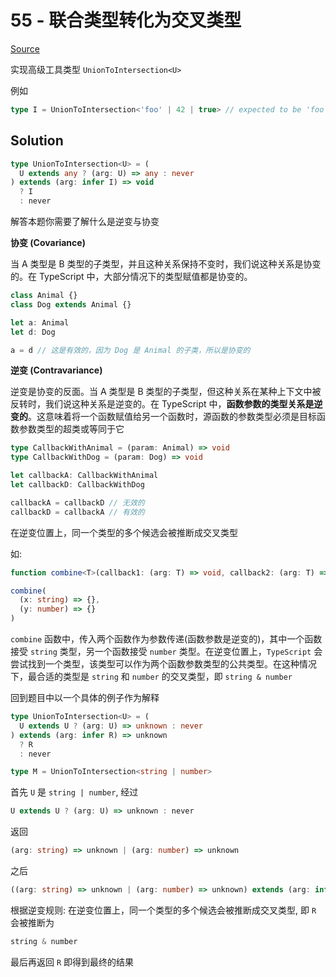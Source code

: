 # 55 - 联合类型转化为交叉类型

[Source](https://github.com/lybenson/ts-checker/blob/master/src/55-hard-union-to-intersection/template.ts)

实现高级工具类型 `UnionToIntersection<U>`

例如

```ts
type I = UnionToIntersection<'foo' | 42 | true> // expected to be 'foo' & 42 & true
```

## Solution

```ts
type UnionToIntersection<U> = (
  U extends any ? (arg: U) => any : never
) extends (arg: infer I) => void
  ? I
  : never
```

解答本题你需要了解什么是逆变与协变

**协变 (Covariance)**

当 A 类型是 B 类型的子类型，并且这种关系保持不变时，我们说这种关系是协变的。在 TypeScript 中，大部分情况下的类型赋值都是协变的。

```ts
class Animal {}
class Dog extends Animal {}

let a: Animal
let d: Dog

a = d // 这是有效的，因为 Dog 是 Animal 的子类，所以是协变的
```

**逆变 (Contravariance)**

逆变是协变的反面。当 A 类型是 B 类型的子类型，但这种关系在某种上下文中被反转时，我们说这种关系是逆变的。在 TypeScript 中，**函数参数的类型关系是逆变的**。这意味着将一个函数赋值给另一个函数时，源函数的参数类型必须是目标函数参数类型的超类或等同于它

```ts
type CallbackWithAnimal = (param: Animal) => void
type CallbackWithDog = (param: Dog) => void

let callbackA: CallbackWithAnimal
let callbackD: CallbackWithDog

callbackA = callbackD // 无效的
callbackD = callbackA // 有效的
```

在逆变位置上，同一个类型的多个候选会被推断成交叉类型

如:

```ts
function combine<T>(callback1: (arg: T) => void, callback2: (arg: T) => void) {}

combine(
  (x: string) => {},
  (y: number) => {}
)
```

`combine` 函数中，传入两个函数作为参数传递(函数参数是逆变的)，其中一个函数接受 `string` 类型，另一个函数接受 `number` 类型。在逆变位置上，`TypeScript` 会尝试找到一个类型，该类型可以作为两个函数参数类型的公共类型。在这种情况下，最合适的类型是 `string` 和 `number` 的交叉类型，即 `string & number`

回到题目中以一个具体的例子作为解释

```ts
type UnionToIntersection<U> = (
  U extends U ? (arg: U) => unknown : never
) extends (arg: infer R) => unknown
  ? R
  : never

type M = UnionToIntersection<string | number>
```

首先 `U` 是 `string | number`, 经过

```ts
U extends U ? (arg: U) => unknown : never
```

返回

```ts
(arg: string) => unknown | (arg: number) => unknown
```

之后

```ts
((arg: string) => unknown | (arg: number) => unknown) extends (arg: infer R) => unknown ? R : never
```

根据逆变规则: 在逆变位置上，同一个类型的多个候选会被推断成交叉类型, 即 `R` 会被推断为

```ts
string & number
```

最后再返回 `R` 即得到最终的结果
